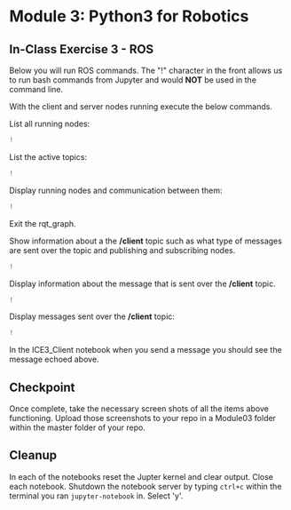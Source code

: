 # Module 3: Python3 for Robotics
## In-Class Exercise 3 - ROS
Below you will run ROS commands. The "!" character in the front allows us to run bash commands from Jupyter and would **NOT** be used in the command line.

With the client and server nodes running execute the below commands.

List all running nodes:


```python
! 
```

List the active topics:


```python
! 
```

Display running nodes and communication between them:


```python
! 
```

Exit the rqt_graph.

Show information about a the **/client** topic such as what type of messages are sent over the topic and publishing and subscribing nodes.


```python
! 
```

Display information about the message that is sent over the **/client** topic.


```python
!
```

Display messages sent over the **/client** topic:


```python
!
```

In the ICE3_Client notebook when you send a message you should see the message echoed above.

## Checkpoint
Once complete, take the necessary screen shots of all the items above functioning. Upload those screenshots to your repo in a Module03 folder within the master folder of your repo.

## Cleanup
In each of the notebooks reset the Jupter kernel and clear output. Close each notebook. Shutdown the notebook server by typing `ctrl+c` within the terminal you ran `jupyter-notebook` in. Select 'y'.
